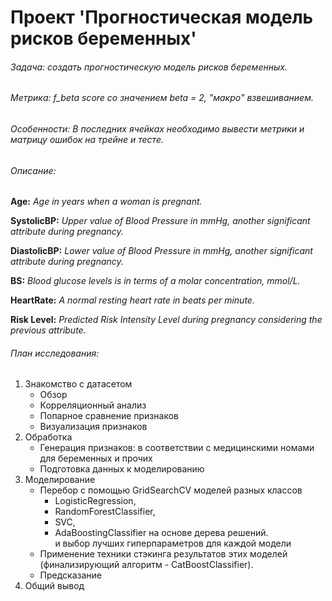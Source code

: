 # Проект 'Прогностическая модель рисков беременных'
###### Задача: создать прогностическую модель рисков беременных.
###### Метрика: f_beta score со значением beta = 2, "макро" взвешиванием.  
###### Особенности: В последних ячейках необходимо вывести метрики и матрицу ошибок на трейне и тесте.

###### Описание:  
__Age:__ _Age in years when a woman is pregnant._  

__SystolicBP:__  _Upper value of Blood Pressure in mmHg, another significant attribute during pregnancy._  

__DiastolicBP:__  _Lower value of Blood Pressure in mmHg, another significant attribute during pregnancy._  

__BS:__  _Blood glucose levels is in terms of a molar concentration, mmol/L._  

__HeartRate:__  _A normal resting heart rate in beats per minute._  

__Risk Level:__  _Predicted Risk Intensity Level during pregnancy considering the previous attribute._  

###### План исследования:   
1. Знакомство с датасетом  
    - Обзор
    - Корреляционный анализ
    - Попарное сравнение признаков
    - Визуализация признаков
2. Обработка
    - Генерация признаков: в соответствии с медицинскими номами для беременных и прочих
    - Подготовка данных к моделированию
3. Моделирование  
    - Перебор с помощью GridSearchCV моделей разных классов   
        + LogisticRegression, 
        + RandomForestClassifier, 
        + SVC, 
        + AdaBoostingClassifier на основе дерева решений.   
        и выбор лучших гиперпараметров для каждой модели
    - Применение техники стэкинга результатов этих моделей (финализирующий алгоритм - CatBoostClassifier).
    - Предсказание
4. Общий вывод
